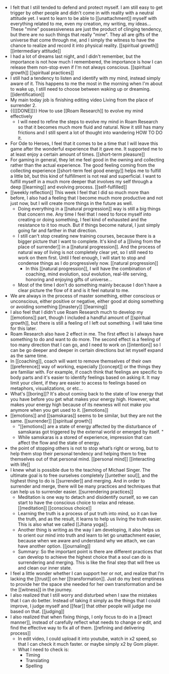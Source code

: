 - I felt that I still tended to defend and protect myself. I am still easy to get trigger by other people and didn't come in with reality with a neutral attitude yet. I want to learn to be able to [[unattachment]] myself with everything related to me, even my creation, my writing, my ideas... These "mine" possessiveness are just the product of clinging tendency, but there are no such things that really "mine". They all are gifts of the universe that come through me, and I simply the witness to have the chance to realize and record it into physical reality.  [[spiritual growth]] [[intermediary attitude]]
- I had a lot of dreams last night, and I didn't remember, but the importance is not how much I remembered, the importance is how I can release them non-stop even if I'm not always conscious. [[spiritual growth]] [[spiritual practices]]
- I still had a tendency to listen and identify with my mind, instead simply aware of it. This happens to me the most in the morning when I'm about to wake up, I still need to choose between waking up or dreaming. [[identification]]
- My main today job is finishing editing video Living from the place of surrender 2. 
- {{[[DONE]]}} How to use [[Roam Research]] to evolve my mind effectively
    - I will need to refine the steps to evolve my mind in Roam Research so that it becomes much more fluid and natural. Now it still has many frictions and I still spent a lot of thought into wandering HOW TO DO it. 
- For Ode to Heroes, I feel that it comes to be a time that I will leave this game after the wonderful experience that it gave me. It supported me to at least enjoy a certain amount of times. [[short-term pleasure]]
- For gaming in general, they let me feel good in the owning and collecting rather than the actual experience. The good feeling coming from the collecting experience [[short-term feel good energy]] helps me to fulfill a little bit, but this kind of fulfillment is not real and superficial. I want to fulfill myself in a much more deeper that involves my self through a deep [[learning]] and evolving process. [[self-fulfilled]]
- [[weekly reflection]] This week I feel that I did so much more than before, I also had a feeling that I become much more productive and not just now, but I will create more things in the future as well.
    - Doing everything in a [[natural progression]] way is still a big things that concern me. Any time I feel that I need to force myself into creating or doing something, I feel kind of exhausted and the resistance to it too much. But if things become natural, I just simply going far and farther in that direction.
    - I still can't stop creating new training courses, because there is a bigger picture that I want to complete. It's kind of a [[living from the place of surrender]] in a [[natural progression]]. And the process of natural way of living is not completely clear yet, so I still need to work on them first. Until I feel enough, I will start to stop and condense things as I do progressively now. [[natural progression]]
        - In this [[natural progression]], I will have the combination of coaching, mind evolution, soul evolution, real-life serving, honoring and enjoying gifts of universe...
    - Most of the time I don't do something mainly because I don't have a clear picture the flow of it and is it feel natural to me.
- We are always in the process of master something, either conscious or unconscious, either positive or negative, either good at doing something or avoiding something [[mastery]] [[learning]] 
- I also feel that I didn't use Roam Research much to develop my [[emotions]] part, though I included a handful amount of [[spiritual growth]], but there is still a feeling of I left out something. I will take time for this later.
- Roam Research also have 2 effect in me. The first effect is I always have something to do and want to do more. The second effect is a feeling of too many direction that I can go, and I need to work on [[intention]] so I can be go deeper and deeper in certain directions but let myself expand as the same time.
- In [[coaching]], coach will want to remove themselves of their own [[preference]] way of working, especially [[concept]] or the things they are familiar with. For example, if coach think that feelings are specific to body parts and it's easier to identify feelings based on asking it. It may limit your client, if they are easier to access to feelings based on metaphors, visualizations, or etc...
- What's [[boring]]? It's about coming back to the state of low energy that you have before you get what makes your energy high. However, what makes your energy high because of its newness will not make you anymore when you get used to it. [[emotions]]
- [[emotions]] and [[samskaras]] seems to be similar, but they are not the same. [[surrender]] [[spiritual growth]] 
    - "[[emotions]] are a state of energy affected by the disturbance of samskaras got triggered by the external world or emerged by itself. "
    - While samskaras is a stored of experience, impression that can affect the flow and the state of energy.  
- the point of stopping others is not to stop what’s right or wrong, but to help them stop their personal tendency and helping them to free themselves out of that personal mind. [[personal mind]] [[interacting with life]]
- I knew what is possible due to the teaching of Michael Singer. The ultimate goal is to free ourselves completely [[untether soul]], and the highest thing to do is [[surrender]] and merging. And in order to surrender and merge, there will be many practices and techniques that can help us to surrender easier. [[surrendering practices]]
    - Meditation is one way to detach and disidentify ourself, so we can start to have the conscious choice to relax and release. [[meditation]] [[conscious choice]]
    - Learning the truth is a process of put truth into mind, so it can live the truth, and as the result, it learns to help us living the truth easier. This is also what we called [[Jhana yoga]].
    - Another thing is writing as the way I am developing, it also helps us to orient our mind into truth and learn to let go unattachment easier, because when we aware and understand why we attach, we can have another option. [[journaling]]
    - Summary: So the important point is there are different practices that can develop to achieve the highest choice that a soul can do is surrendering and merging. This is like the final step that will free us and clean our inner state.
- I feel a little wonder whether I can support her or not, and realize that I’m lacking the [[trust]] on her [[transformation]]. Just do my best emptiness to provide her the space she needed for her own transformation and be the [[witness]] in the journey.
- I also realized that I still worry and disturbed when I saw the mistakes that I can do better. Instead of taking it simply as the things that I could improve, I judge myself and [[fear]] that other people will judge me based on that. [[judging]]
- I also realized that when fixing things, I only focus to do in a [[react manner]], instead of carefully reflect what needs to change or edit, and find the effective way to fix all of them. [[refining and delivering process]]
    - In edit video, I could upload it into youtube, watch in x2 speed, so that I can check it much faster. or maybe simply x2 by Gom player.
    - What I need to check is:
        - Timing
        - Translating
        - Spelling
